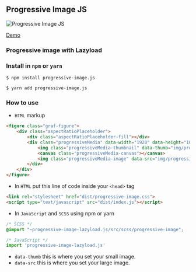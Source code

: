 
## Progressive Image JS

![Progressive Image JS](https://i.imgur.com/o4aKBEH.png)

[Demo](https://progressive-image.js.arnoldfederis.com)

### Progressive image with Lazyload

### Install in `npm` or `yarn`

```
$ npm install progressive-image.js

$ yarn add progressive-image.js
```


### How to use

* `HTML` markup

```html
<figure class="graf-figure">
    <div class="aspectRatioPlaceholder">
        <div class="aspectRatioPlaceholder-fill"></div>
        <div class="progressiveMedia" data-width="1920" data-height="1080">
            <img class="progressiveMedia-thumbnail" data-thumb="img/progressive-image.js-thumb.png" alt="shallow focus photography of computer codes">
            <canvas class="progressiveMedia-canvas"></canvas>
            <img class="progressiveMedia-image" data-src="img/progressive-image.js.png" alt="shallow focus photography of computer codes">
        </div>
    </div>
</figure>
```

* In `HTML` put this line of code inside your `<head>` tag

```html
<link rel="stylesheet" href="dist/progressive-image.css">
<script type="text/javascript" src="dist/index.js"></script>
```

* In `JavaScript` and `SCSS` using npm or yarn

```scss
/* SCSS */
@import "~progressive-image-lazyload.js/src/scss/progressive-image";
```

```javascript
/* JavaScript */
import 'progressive-image-lazyload.js'
```

* `data-thumb` this is where you set your small image.
* `data-src` this is where you set your large image.
